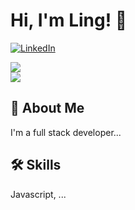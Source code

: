 # Hi, I'm Ling! 👋
<a href="https://www.linkedin.com/in/ling-ling-a19z/"><img alt="LinkedIn" src="https://img.shields.io/badge/linkedin%20-%230077B5.svg?&style=for-the-badge&logo=linkedin&logoColor=white"/></a>

<a href="https://github.com/llinggit">
  <img align="center" src="https://github-readme-streak-stats.herokuapp.com/?user=llinggit&theme=material-palenight" />
</a><br>
<a href="https://github.com/llinggit">
  <img align="center" src="https://github-readme-stats.vercel.app/api?username=llinggit&show_icons=true&theme=material-palenight" />
</a><br>
<!--
<a href="https://github.com/llinggit">
  <img align="center" src="https://github-readme-stats.vercel.app/api/top-langs/?username=llinggit&layout=compact&theme=material-palenight" />
</a><br> -->


  
## 🚀 About Me
I'm a full stack developer...

  
## 🛠 Skills
Javascript, ...

  
<!--
**llinggit/llinggit** is a ✨ _special_ ✨ repository because its `README.md` (this file) appears on your GitHub profile.

Here are some ideas to get you started:

- 🔭 I’m currently working on ...
- 🌱 I’m currently learning ...
- 👯 I’m looking to collaborate on ...
- 🤔 I’m looking for help with ...
- 💬 Ask me about ...
- 📫 How to reach me: ...
- 😄 Pronouns: ...
- ⚡ Fun fact: ...
-->
